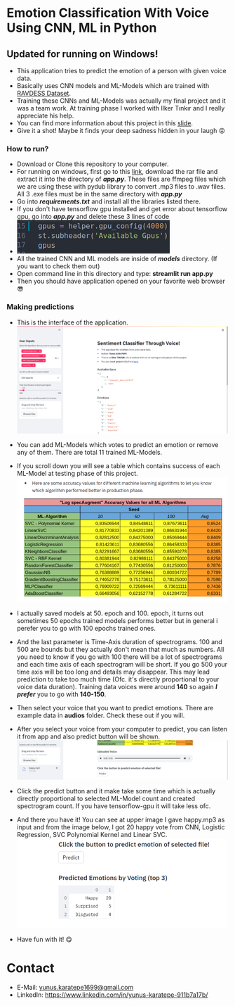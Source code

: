 # Emotion Classification With Voice Using CNN, ML in Python
## Updated for running on Windows!

* This application tries to predict the emotion of a person with given voice data.
* Basically uses CNN models and ML-Models which are trained with [RAVDESS Dataset](https://www.kaggle.com/uwrfkaggler/ravdess-emotional-speech-audio).
* Training these CNNs and ML-Models was actually my final project and it was a team work. At training phase I worked with Ilker Tınkır and I really appreciate his help.
* You can find more information about this project in this [slide](https://docs.google.com/presentation/d/1UGMgex6G5fAtTqPs33SiFulAznYufKwQ/edit?usp=sharing&ouid=118405775020092724633&rtpof=true&sd=true).
* Give it a shot! Maybe it finds your deep sadness hidden in your laugh :stuck_out_tongue_closed_eyes:


### How to run?
* Download or Clone this repository to your computer.
* For running on windows, first go to this [link](https://drive.google.com/file/d/1JEr5Gxnl_7n_B3g11JPEvfni6k8uvZte/view?usp=sharing), download the rar file and extract it into the directory of ***app.py***. These files are ffmpeg files which we are using these with pydub library to convert .mp3 files to .wav files. All 3 .exe files must be in the same directory with ***app.py***
* Go into ***requirements.txt*** and install all the libraries listed there.
* If you don't have tensorflow gpu installed and get error about tensorflow gpu, go into ***app.py*** and delete these 3 lines of code 
* ![Gpu](md-images/gpu-code.png)
* All the trained CNN and ML models are inside of ***models*** directory. (If you want to check them out)
* Open command line in this directory and type: **streamlit run app.py**
* Then you should have application opened on your favorite web browser :sunglasses:

### Making predictions

* This is the interface of the application.
![Page](md-images/page0.png)

* You can add ML-Models which votes to predict an emotion or remove any of them. There are total 11 trained ML-Models.

* If you scroll down you will see a table which contains success of each ML-Model at testing phase of this project.
![Success](md-images/success.png)

* I actually saved models at 50. epoch and 100. epoch, it turns out sometimes 50 epochs trained models performs better but in general i perefer you to go with 100 epochs trained ones.
* And the last parameter is Time-Axis duration of spectrograms. 100 and 500 are bounds but they actually don't mean that much as numbers. All you need to know if you go with 100 there will be a lot of spectrograms and each time axis of each spectrogram will be short. If you go 500 your time axis will be too long and details may disappear. This may lead prediction to take too much time (Ofc. it's directly proportional to your voice data duration). Training data voices were around **140** so again ***I prefer*** you to go with **140-150**.
* Then select your voice that you want to predict emotions. There are example data in **audios** folder. Check these out if you will.
* After you select your voice from your computer to predict, you can listen it from app and also predict button will be shown.
![predict-button](md-images/predict-button.png)
* Click the predict button and it make take some time which is actually directly proportional to selected ML-Model count and created spectrogram count. If you have tensorflow-gpu it will take less ofc.
* And there you have it! You can see at upper image I gave happy.mp3 as input and from the image below, I got 20 happy vote from CNN, Logistic Regression, SVC Polynomial Kernel and Linear SVC.
![predictions](md-images/predictions.png)
* Have fun with it! :yum:

# Contact
* E-Mail: yunus.karatepe1699@gmail.com
* LinkedIn: https://www.linkedin.com/in/yunus-karatepe-911b7a17b/
